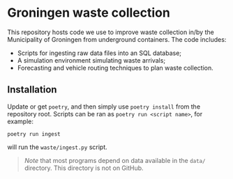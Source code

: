# Groningen waste collection

This repository hosts code we use to improve waste collection in/by the Municipality of Groningen from underground containers.
The code includes:

- Scripts for ingesting raw data files into an SQL database;
- A simulation environment simulating waste arrivals;
- Forecasting and vehicle routing techniques to plan waste collection.

## Installation

Update or get `poetry`, and then simply use `poetry install` from the repository root.
Scripts can be ran as `poetry run <script name>`, for example:
```
poetry run ingest
```
will run the `waste/ingest.py` script.

> *Note* that most programs depend on data available in the `data/` directory.
> This directory is not on GitHub.

